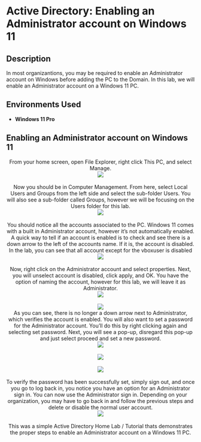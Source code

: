 
<h1>Active Directory: Enabling an Administrator account on Windows 11</h1>



<h2>Description</h2>
In most organizantions, you may be required to enable an Administrator account on Windows before adding the PC to the Domain. In this lab, we will enable an Administrator account on a Windows 11 PC. 
<br />




<h2>Environments Used </h2>

- <b>Windows 11 Pro</b> 

<h2> Enabling an Administrator account on Windows 11 </h2>

<p align="center">
From your home screen, open File Explorer, right click This PC, and select Manage.<br/>
<img src="https://github.com/Rastallworth1/Enabling-an-Administrator-account-on-Windows-11/blob/main/Screenshot%201.png"/>
<br />


<br />
Now you should be in Computer Management. From here, select Local Users and Groups from the left side and select the sub-folder Users. You will also see a sub-folder called Groups, however we will be focusing on the Users folder for this lab.<br/>
<img src="https://github.com/Rastallworth1/Enabling-an-Administrator-account-on-Windows-11/blob/main/Screenshot%202.png"/>
<br />


<br />
You should notice all the accounts associated to the PC. Windows 11 comes with a built in Administrator account, however it’s not automatically enabled. A quick way to tell if an account is enabled is to check and see there is a down arrow to the left of the accounts name. If it is, the account is disabled. In the lab, you can see that all account except for the vboxuser is disabled <br/>
<img src="https://github.com/Rastallworth1/Enabling-an-Administrator-account-on-Windows-11/blob/main/Screenshot%203.png"/>
<br />


<br />
Now, right click on the Administrator account and select properties. Next, you will unselect account is disabled, click apply, and OK. You have the option of naming the account, however for this lab, we will leave it as Administrator. <br/>
<img src="https://github.com/Rastallworth1/Enabling-an-Administrator-account-on-Windows-11/blob/main/Screenshot%204%20pt%201.png"/>
<br />
<br /><img src="https://github.com/Rastallworth1/Enabling-an-Administrator-account-on-Windows-11/blob/main/Screenshot%204%20pt%202.png"
<br/>




<br />
As you can see, there is no longer a down arrow next to Administrator, which verifies the account is enabled. You will also want to set a password for the Administrator account. You’ll do this by right clicking again and selecting set password. Next, you will see a pop-up, disregard this pop-up and just select proceed and set a new password.  <br/>
<img src="https://github.com/Rastallworth1/Enabling-an-Administrator-account-on-Windows-11/blob/main/Screenshot%205%20pt%201.png"/>
<br />
<br/>
<img src="https://github.com/Rastallworth1/Enabling-an-Administrator-account-on-Windows-11/blob/main/Screenshot%205%20pt%202.png"/>
<br />
<br/>
<img src="https://github.com/Rastallworth1/Enabling-an-Administrator-account-on-Windows-11/blob/main/Screenshot%205%20pt%203.png"/>
<br />



  <br />
To verify the password has been successfully set, simply sign out, and once you go to log back in, you notice you have an option for an Administrator sign in. You can now use the Administrator sign in. Depending on your organization, you may have to go back in and follow the previous steps and delete or disable the normal user account. <br/>
<img src="https://github.com/Rastallworth1/Enabling-an-Administrator-account-on-Windows-11/blob/main/Screenshot%206.png"/>
<br />





 
  
  


<br />
This was a simple Active Directory Home Lab / Tutorial thats demonstrates the proper steps to enable an Administrator account on a Windows 11 PC.<br/>
